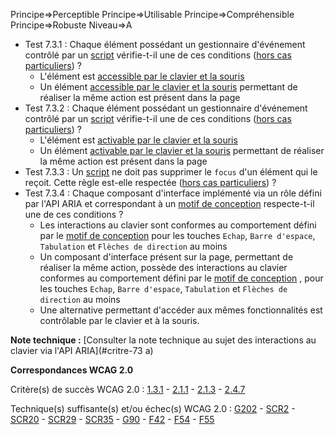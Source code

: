 Principe=>Perceptible
Principe=>Utilisable
Principe=>Compréhensible
Principe=>Robuste
Niveau=>A

*   Test 7.3.1 : Chaque élément possédant un gestionnaire d'événement contrôlé par un [script](#script) vérifie-t-il une de ces conditions ([hors cas particuliers](#critre-73 "Cas particuliers pour le critère 7.3")) ?
    *   L'élément est [accessible par le clavier et la souris](#accessible-et-activable-par-le-clavier-et-la-souris)
    *   Un élément [accessible par le clavier et la souris](#accessible-et-activable-par-le-clavier-et-la-souris) permettant de réaliser la même action est présent dans la page
*   Test 7.3.2 : Chaque élément possédant un gestionnaire d'événement contrôlé par un [script](#script) vérifie-t-il une de ces conditions ([hors cas particuliers](#critre-73 "Cas particuliers pour le critère 7.3")) ?
    *   L'élément est [activable par le clavier et la souris](#accessible-et-activable-par-le-clavier-et-la-souris)
    *   Un élément [activable par le clavier et la souris](#accessible-et-activable-par-le-clavier-et-la-souris) permettant de réaliser la même action est présent dans la page
*   Test 7.3.3 : Un [script](#script) ne doit pas supprimer le `focus` d'un élément qui le reçoit. Cette règle est-elle respectée ([hors cas particuliers](#critre-73 "Cas particuliers pour le critère 7.3")) ?
*   Test 7.3.4 : Chaque composant d'interface implémenté via un rôle défini par l'API ARIA et correspondant à un [motif de conception](#motif-de-conception) respecte-t-il une de ces conditions ?
    *   Les interactions au clavier sont conformes au comportement défini par le [motif de conception](#motif-de-conception) pour les touches `Echap`, `Barre d'espace`, `Tabulation` et `Flèches de direction` au moins
    *   Un composant d'interface présent sur la page, permettant de réaliser la même action, possède des interactions au clavier conformes au comportement défini par le [motif de conception](#motif-de-conception) , pour les touches `Echap`, `Barre d'espace`, `Tabulation` et `Flèches de direction` au moins
    *   Une alternative permettant d'accéder aux mêmes fonctionnalités est contrôlable par le clavier et à la souris.

**Note technique :** [Consulter la note technique au sujet des interactions au clavier via l'API ARIA](#critre-73 a)

**Correspondances WCAG 2.0**

Critère(s) de succès WCAG 2.0 : [1.3.1](http://www.w3.org/Translations/WCAG20-fr/#content-structure-separation-programmatic) - [2.1.1](http://www.w3.org/Translations/WCAG20-fr/#keyboard-operation-keyboard-operable) - [2.1.3](http://www.w3.org/Translations/WCAG20-fr/#keyboard-operation-all-funcs) - [2.4.7](http://www.w3.org/Translations/WCAG20-fr/#navigation-mechanisms-focus-visible)

Technique(s) suffisante(s) et/ou échec(s) WCAG 2.0 : [G202](http://www.w3.org/TR/WCAG-TECHS/G202.html) - [SCR2](http://www.w3.org/TR/WCAG-TECHS/SCR2.html) - [SCR20](http://www.w3.org/TR/WCAG-TECHS/SCR20.html) - [SCR29](http://www.w3.org/TR/WCAG-TECHS/SCR29.html) - [SCR35](http://www.w3.org/TR/WCAG-TECHS/SCR35.html) - [G90](http://www.w3.org/TR/WCAG-TECHS/G90.html) - [F42](http://www.w3.org/TR/WCAG-TECHS/F42.html) - [F54](http://www.w3.org/TR/WCAG-TECHS/F54.html) - [F55](http://www.w3.org/TR/WCAG-TECHS/F55.html)
